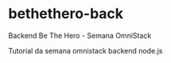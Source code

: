 # bethethero-back
Backend Be The Hero - Semana OmniStack

Tutorial da semana omnistack backend node.js